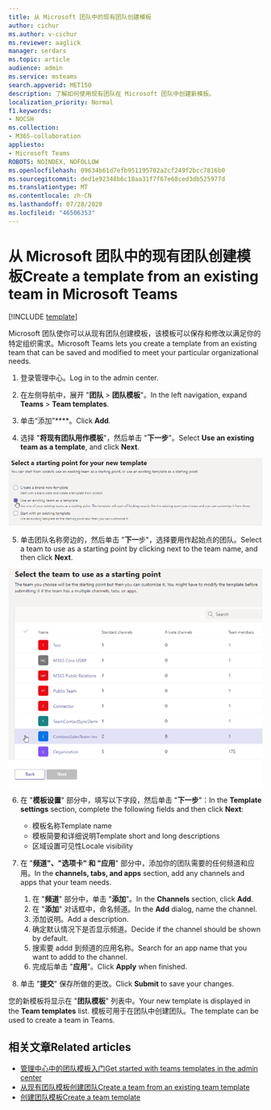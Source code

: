 ```yaml
---
title: 从 Microsoft 团队中的现有团队创建模板
author: cichur
ms.author: v-cichur
ms.reviewer: aaglick
manager: serdars
ms.topic: article
audience: admin
ms.service: msteams
search.appverid: MET150
description: 了解如何使用现有团队在 Microsoft 团队中创建新模板。
localization_priority: Normal
f1.keywords:
- NOCSH
ms.collection:
- M365-collaboration
appliesto:
- Microsoft Teams
ROBOTS: NOINDEX, NOFOLLOW
ms.openlocfilehash: 09634b61d7efb951195702a2cf249f2bcc7816b0
ms.sourcegitcommit: ded1e92348b6c18aa31f7f67e68ced3db525977d
ms.translationtype: MT
ms.contentlocale: zh-CN
ms.lasthandoff: 07/28/2020
ms.locfileid: "46506353"
---
```

# <a name="create-a-template-from-an-existing-team-in-microsoft-teams"></a><span data-ttu-id="bc919-103">从 Microsoft 团队中的现有团队创建模板</span><span class="sxs-lookup"><span data-stu-id="bc919-103">Create a template from an existing team in Microsoft Teams</span></span>

[!INCLUDE [template](includes/preview-feature.md)]

<span data-ttu-id="bc919-104">Microsoft 团队使你可以从现有团队创建模板，该模板可以保存和修改以满足你的特定组织需求。</span><span class="sxs-lookup"><span data-stu-id="bc919-104">Microsoft Teams lets you create a template from an existing team that can be saved and modified to meet your particular organizational needs.</span></span>

1. <span data-ttu-id="bc919-105">登录管理中心。</span><span class="sxs-lookup"><span data-stu-id="bc919-105">Log in to the admin center.</span></span>

2. <span data-ttu-id="bc919-106">在左侧导航中，展开 "**团队**  >  **团队模板**"。</span><span class="sxs-lookup"><span data-stu-id="bc919-106">In the left navigation, expand **Teams** > **Team templates**.</span></span>

3. <span data-ttu-id="bc919-107">单击“添加”\*\*\*\*。</span><span class="sxs-lookup"><span data-stu-id="bc919-107">Click **Add**.</span></span>

4. <span data-ttu-id="bc919-108">选择 "**将现有团队用作模板**"，然后单击 "**下一步**"。</span><span class="sxs-lookup"><span data-stu-id="bc919-108">Select **Use an existing team as a template**, and click **Next**.</span></span>

 ![使用现有团队作为突出显示的模板的团队模板起始点屏幕的图像。](media/team-existing-team-as-template.png)

5. <span data-ttu-id="bc919-110">单击团队名称旁边的，然后单击 "**下一**步"，选择要用作起始点的团队。</span><span class="sxs-lookup"><span data-stu-id="bc919-110">Select a team to use as a starting point by clicking next to the team name, and then click **Next**.</span></span>

![已突出显示一个团队的团队列表的图像。](media/team-existing-team-selection.png)

6. <span data-ttu-id="bc919-112">在 "**模板设置**" 部分中，填写以下字段，然后单击 "**下一步**"：</span><span class="sxs-lookup"><span data-stu-id="bc919-112">In the **Template settings** section, complete the following fields and then click **Next**:</span></span>
    - <span data-ttu-id="bc919-113">模板名称</span><span class="sxs-lookup"><span data-stu-id="bc919-113">Template name</span></span>
    - <span data-ttu-id="bc919-114">模板简要和详细说明</span><span class="sxs-lookup"><span data-stu-id="bc919-114">Template short and long descriptions</span></span>
    - <span data-ttu-id="bc919-115">区域设置可见性</span><span class="sxs-lookup"><span data-stu-id="bc919-115">Locale visibility</span></span>  
  
7. <span data-ttu-id="bc919-116">在 "**频道"、"选项卡" 和 "应用**" 部分中，添加你的团队需要的任何频道和应用。</span><span class="sxs-lookup"><span data-stu-id="bc919-116">In the **channels, tabs, and apps** section, add any channels and apps that your team needs.</span></span>

    1. <span data-ttu-id="bc919-117">在 "**频道**" 部分中，单击 "**添加**"。</span><span class="sxs-lookup"><span data-stu-id="bc919-117">In the **Channels** section, click **Add**.</span></span>
    2. <span data-ttu-id="bc919-118">在 "**添加**" 对话框中，命名频道。</span><span class="sxs-lookup"><span data-stu-id="bc919-118">In the **Add** dialog, name the channel.</span></span>
    3. <span data-ttu-id="bc919-119">添加说明。</span><span class="sxs-lookup"><span data-stu-id="bc919-119">Add a description.</span></span>
    4. <span data-ttu-id="bc919-120">确定默认情况下是否显示频道。</span><span class="sxs-lookup"><span data-stu-id="bc919-120">Decide if the channel should be shown by default.</span></span>
    5. <span data-ttu-id="bc919-121">搜索要 addd 到频道的应用名称。</span><span class="sxs-lookup"><span data-stu-id="bc919-121">Search for an app name that you want to addd to the channel.</span></span>
    6. <span data-ttu-id="bc919-122">完成后单击 "**应用**"。</span><span class="sxs-lookup"><span data-stu-id="bc919-122">Click **Apply** when finished.</span></span>

8. <span data-ttu-id="bc919-123">单击 "**提交**" 保存所做的更改。</span><span class="sxs-lookup"><span data-stu-id="bc919-123">Click **Submit** to save your changes.</span></span>

<span data-ttu-id="bc919-124">您的新模板将显示在 "**团队模板**" 列表中。</span><span class="sxs-lookup"><span data-stu-id="bc919-124">Your new template is displayed in the **Team templates** list.</span></span> <span data-ttu-id="bc919-125">模板可用于在团队中创建团队。</span><span class="sxs-lookup"><span data-stu-id="bc919-125">The template can be used to create a team in Teams.</span></span>

## <a name="related-articles"></a><span data-ttu-id="bc919-126">相关文章</span><span class="sxs-lookup"><span data-stu-id="bc919-126">Related articles</span></span>

- [<span data-ttu-id="bc919-127">管理中心中的团队模板入门</span><span class="sxs-lookup"><span data-stu-id="bc919-127">Get started with teams templates in the admin center</span></span>](get-started-with-teams-templates-in-the-admin-console.md)
- [<span data-ttu-id="bc919-128">从现有团队模板创建团队</span><span class="sxs-lookup"><span data-stu-id="bc919-128">Create a team from an existing team template</span></span>](modify-existing-team-template.md)
- [<span data-ttu-id="bc919-129">创建团队模板</span><span class="sxs-lookup"><span data-stu-id="bc919-129">Create a team template</span></span>](create-a-team-template.md)
